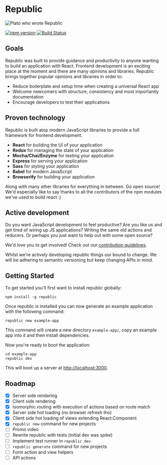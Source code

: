 # Republic

![Plato who wrote Republic](https://upload.wikimedia.org/wikipedia/commons/4/4a/Plato-raphael.jpg)

[![npm version](https://badge.fury.io/js/republic.svg)](https://badge.fury.io/js/republic)
[![Build Status](https://travis-ci.org/lukemorton/republic.svg?branch=master)](https://travis-ci.org/lukemorton/republic)

## Goals

Republic was built to provide guidance and productivity to anyone wanting to build an application with React. Frontend development is an exciting place at the moment and there are many opinions and libraries. Republic brings together popular opinions and libraries in order to:

- Reduce boilerplate and setup time when creating a universal React app
- Welcome newcomers with structure, consistency and most importantly documentation
- Encourage developers to test their applications

## Proven technology

Republic is built atop modern JavaScript libraries to provide a full framework for frontend development.

- **React** for building the UI of your application
- **Redux** for managing the state of your application
- **Mocha/Chai/Enzyme** for testing your application
- **Express** for serving your application
- **Sass** for styling your application
- **Babel** for modern JavaScript
- **Browserify** for building your application

Along with many other libraries for everything in between. Go open source! We'd especially like to say thanks to all the contributors of the npm modules we've used to build react :)

## Active development

Do you want JavaScript development to feel productive? Are you like us and get tired of wiring up JS applications? Writing the same old actions and reducers. Or perhaps you just want to help out with some open source?

We'd love you to get involved! Check out our [contribution guidelines](docs/contributing.md).

Whilst we're actively developing republic things our bound to change. We will be adhering to semantic versioning but keep changing APIs in mind.

## Getting Started

To get started you'll first want to install republic globally:

```
npm install -g republic
```

Once republic is installed you can now generate an example application with the
following command:

```
republic new example-app
```

This command will create a new directory `example-app/`, copy an example app
into it and then install dependencies.

Now you're ready to boot the application:

```
cd example-app
republic dev
```

This will boot up a server at [http://localhost:3000](http://localhost:3000).

## Roadmap

 - [x] Server side rendering
 - [x] Client side rendering
 - [x] Isomorphic routing with execution of actions based on route match
 - [x] Server side hot loading (no browser refresh tho)
 - [x] Client side hot loading of views extending React.Component
 - [x] `republic new` command for new projects
 - [ ] Promo video
 - [ ] Rewrite republic with tests (initial dev was spike)
 - [ ] Implement test runner in `republic dev`
 - [ ] `republic generate` command for new projects
 - [ ] Form action and view helpers
 - [ ] API actions
